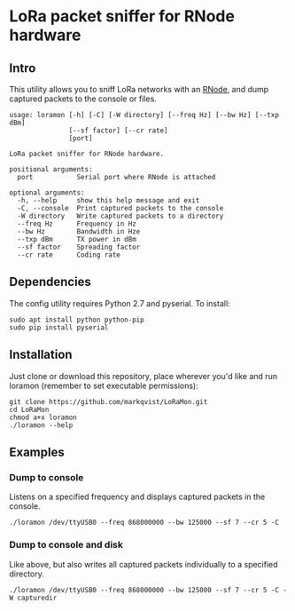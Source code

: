 # LoRa packet sniffer for RNode hardware

## Intro

This utility allows you to sniff LoRa networks with an [RNode](https://unsigned.io/projects/rnode/), and dump captured packets to the console or files.

```
usage: loramon [-h] [-C] [-W directory] [--freq Hz] [--bw Hz] [--txp dBm]
               [--sf factor] [--cr rate]
               [port]

LoRa packet sniffer for RNode hardware.

positional arguments:
  port           Serial port where RNode is attached

optional arguments:
  -h, --help     show this help message and exit
  -C, --console  Print captured packets to the console
  -W directory   Write captured packets to a directory
  --freq Hz      Frequency in Hz
  --bw Hz        Bandwidth in Hze
  --txp dBm      TX power in dBm
  --sf factor    Spreading factor
  --cr rate      Coding rate
```

## Dependencies

The config utility requires Python 2.7 and pyserial. To install:

```
sudo apt install python python-pip
sudo pip install pyserial
```

## Installation

Just clone or download this repository, place wherever you'd like and run loramon (remember to set executable permissions):

```
git clone https://github.com/markqvist/LoRaMon.git
cd LoRaMon
chmod a+x loramon
./loramon --help
```

## Examples

### Dump to console

Listens on a specified frequency and displays captured packets in the console.

```
./loramon /dev/ttyUSB0 --freq 868000000 --bw 125000 --sf 7 --cr 5 -C
```

### Dump to console and disk

Like above, but also writes all captured packets individually to a specified directory.

```
./loramon /dev/ttyUSB0 --freq 868000000 --bw 125000 --sf 7 --cr 5 -C -W capturedir
```